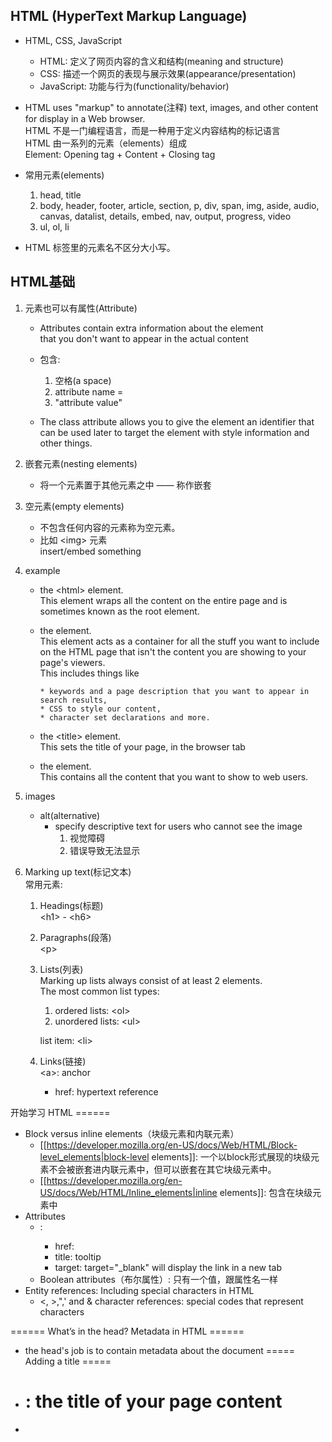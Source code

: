 ## HTML (HyperText Markup Language)
* HTML, CSS, JavaScript
    * HTML: 定义了网页内容的含义和结构(meaning and structure)
    * CSS: 描述一个网页的表现与展示效果(appearance/presentation)
    * JavaScript: 功能与行为(functionality/behavior)

* HTML uses "markup" to annotate(注释) text, images, and other content for display in a Web browser.  
  HTML 不是一门编程语言，而是一种用于定义内容结构的标记语言  
  HTML 由一系列的元素（elements）组成  
  Element: Opening tag + Content + Closing tag

* 常用元素(elements)  
    1. head, title
    2. body, header, footer, article, section, p, div, span, img, aside, audio, canvas, datalist, details, embed, nav, output, progress, video
    3. ul, ol, li

* HTML 标签里的元素名不区分大小写。

## HTML基础
1. 元素也可以有属性(Attribute)
    * Attributes contain extra information about the element   
      that you don't want to appear in the actual content
    * 包含:  
        1. 空格(a space)  
        2. attribute name =  
        3. "attribute value"  

    * The class attribute allows you to give the element an identifier that can be used later to target the element with style information and other things.

2. 嵌套元素(nesting elements)
    * 将一个元素置于其他元素之中 —— 称作嵌套

3. 空元素(empty elements)
    * 不包含任何内容的元素称为空元素。
    * 比如 \<img\> 元素  
      insert/embed something

3. example
    * the \<html\> element.   
      This element wraps all the content on the entire page and is sometimes known as the root element.
    * the <head> element.   
      This element acts as a container for all the stuff you want to include on the HTML page that isn't the content you are showing to your page's viewers.   
      This includes things like   

          * keywords and a page description that you want to appear in search results, 
          * CSS to style our content, 
          * character set declarations and more.
    * the \<title\> element.   
      This sets the title of your page, in the browser tab
    * the <body> element.   
      This contains all the content that you want to show to web users.

4. images
    * alt(alternative)
        * specify descriptive text for users who cannot see the image
            1. 视觉障碍
            2. 错误导致无法显示
          
5. Marking up text(标记文本)  
    常用元素:  
    1. Headings(标题)  
        \<h1\> - \<h6\>
    2. Paragraphs(段落)  
        \<p\>
    3. Lists(列表)  
        Marking up lists always consist of at least 2 elements.   
        The most common list types: 
        1. ordered lists: \<ol\>
        2. unordered lists: \<ul\>  

        list item: \<li\>
    4. Links(链接)  
        \<a\>: anchor  
        * href: hypertext reference







 开始学习 HTML ======
  * Block versus inline elements（块级元素和内联元素）
    * [[https://developer.mozilla.org/en-US/docs/Web/HTML/Block-level_elements|block-level elements]]: 一个以block形式展现的块级元素不会被嵌套进内联元素中，但可以嵌套在其它块级元素中。
    * [[https://developer.mozilla.org/en-US/docs/Web/HTML/Inline_elements|inline elements]]: 包含在块级元素中
  * Attributes
    * <a>: 
      * href: 
      * title: tooltip
      * target: target="_blank" will display the link in a new tab
    * Boolean attributes（布尔属性）: 只有一个值，跟属性名一样
  * Entity references: Including special characters in HTML
    * <, >,",' and &
      character references: special codes that represent characters
      
      
====== What’s in the head? Metadata in HTML ======
  * the head's job is to contain metadata about the document
===== Adding a title =====
  * <h1>:  the title of your page content
  * <title>: metadata that represents the title of the overall HTML document (not the document's content.)
===== Metadata: the <meta> element =====
  * Metadata is data that describes data
===== Adding an author and description =====
  * name, content
===== Adding custom icons to your site =====



